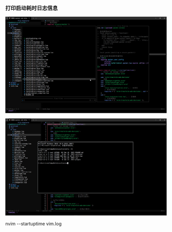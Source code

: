 
### 打印启动耗时日志信息

![img](.images/img-02.jpg) 

![img](.images/img-01.jpg) 


nvim --startuptime vim.log

